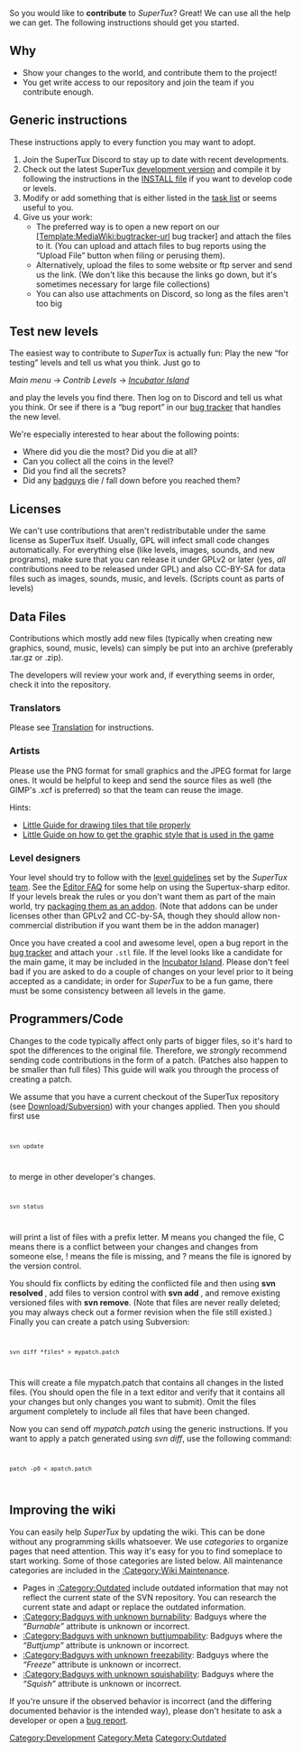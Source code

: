 So you would like to **contribute** to *SuperTux*? Great! We can use all the help we can get. The following instructions should get you started.

Why
---

-   Show your changes to the world, and contribute them to the project!
-   You get write access to our repository and join the team if you contribute enough.

Generic instructions
--------------------

These instructions apply to every function you may want to adopt.

1.  Join the SuperTux Discord to stay up to date with recent developments.
2.  Check out the latest SuperTux [development version](Download/Subversion "wikilink") and compile it by following the instructions in the [INSTALL file](http://supertux.lethargik.org/svn/supertux/trunk/supertux/INSTALL) if you want to develop code or levels.
3.  Modify or add something that is either listed in the [task list](Milestone_2_Design_Document/Tasks "wikilink") or seems useful to you.
4.  Give us your work:
    -   The preferred way is to open a new report on our [\[Template:MediaWiki:bugtracker-url]([Template:MediaWiki:bugtracker-url "wikilink") bug tracker\] and attach the files to it. (You can upload and attach files to bug reports using the “Upload File” button when filing or perusing them).
    -   Alternatively, upload the files to some website or ftp server and send us the link. (We don't like this because the links go down, but it's sometimes necessary for large file collections)
    -   You can also use attachments on Discord, so long as the files aren't too big

Test new levels
---------------

The easiest way to contribute to *SuperTux* is actually fun: Play the new “for testing” levels and tell us what you think. Just go to

  
*Main menu* → *Contrib Levels* → *[Incubator Island](Incubator_Island "wikilink")*

and play the levels you find there. Then log on to Discord and tell us what you think. Or see if there is a “bug report” in our [bug tracker](bug_tracker "wikilink") that handles the new level.

We're especially interested to hear about the following points:

-   Where did you die the most? Did you die at all?
-   Can you collect all the coins in the level?
-   Did you find all the secrets?
-   Did any [badguys](badguy "wikilink") die / fall down before you reached them?

Licenses
--------

We can't use contributions that aren't redistributable under the same license as SuperTux itself. Usually, GPL will infect small code changes automatically. For everything else (like levels, images, sounds, and new programs), make sure that you can release it under GPLv2 or later (yes, *all* contributions need to be released under GPL) and also CC-BY-SA for data files such as images, sounds, music, and levels. (Scripts count as parts of levels)

Data Files
----------

Contributions which mostly add new files (typically when creating new graphics, sound, music, levels) can simply be put into an archive (preferably .tar.gz or .zip).

The developers will review your work and, if everything seems in order, check it into the repository.

### Translators

Please see [Translation](Translation "wikilink") for instructions.

### Artists

Please use the PNG format for small graphics and the JPEG format for large ones. It would be helpful to keep and send the source files as well (the GIMP's .xcf is preferred) so that the team can reuse the image.

Hints:

-   [Little Guide for drawing tiles that tile properly](http://pingus.seul.org/~grumbel/tmp/tilehowto.png)
-   [Little Guide on how to get the graphic style that is used in the game](http://pingus.seul.org/~grumbel/gimp/drawing/)

### Level designers

Your level should try to follow with the [level guidelines](Milestone_2_Design_Document/Styleguide "wikilink") set by the *SuperTux* [team](team "wikilink"). See the [Editor FAQ](Editor_FAQ "wikilink") for some help on using the Supertux-sharp editor. If your levels break the rules or you don't want them as part of the main world, try [packaging them as an addon](CreatingMods "wikilink"). (Note that addons can be under licenses other than GPLv2 and CC-by-SA, though they should allow non-commercial distribution if you want them be in the addon manager)

Once you have created a cool and awesome level, open a bug report in the [bug tracker](bug_tracker "wikilink") and attach your `.stl` file. If the level looks like a candidate for the main game, it may be included in the [Incubator Island](Incubator_Island "wikilink"). Please don't feel bad if you are asked to do a couple of changes on your level prior to it being accepted as a candidate; in order for *SuperTux* to be a fun game, there must be some consistency between all levels in the game.

Programmers/Code
----------------

Changes to the code typically affect only parts of bigger files, so it's hard to spot the differences to the original file. Therefore, we *strongly* recommend sending code contributions in the form of a patch. (Patches also happen to be smaller than full files) This guide will walk you through the process of creating a patch.

We assume that you have a current checkout of the SuperTux repository (see [Download/Subversion](Download/Subversion "wikilink")) with your changes applied. Then you should first use <code>

`svn update`

</code> to merge in other developer's changes. <code>

`svn status`

</code> will print a list of files with a prefix letter. M means you changed the file, C means there is a conflict between your changes and changes from someone else, ! means the file is missing, and ? means the file is ignored by the version control.

You should fix conflicts by editing the conflicted file and then using **svn resolved <filename>**, add files to version control with **svn add <filenames>**, and remove existing versioned files with **svn remove**. (Note that files are never really deleted; you may always check out a former revision when the file still existed.) Finally you can create a patch using Subversion: <code>

`svn diff *files* > mypatch.patch`

</code> This will create a file mypatch.patch that contains all changes in the listed files. (You should open the file in a text editor and verify that it contains all your changes but only changes you want to submit). Omit the files argument completely to include all files that have been changed.

Now you can send off *mypatch.patch* using the generic instructions. If you want to apply a patch generated using *svn diff*, use the following command: <code>

`patch -p0 < apatch.patch`

</code>

Improving the wiki
------------------

You can easily help *SuperTux* by updating the wiki. This can be done without any programming skills whatsoever. We use *categories* to organize pages that need attention. This way it's easy for you to find someplace to start working. Some of those categories are listed below. All maintenance categories are included in the [:Category:Wiki Maintenance](:Category:Wiki_Maintenance "wikilink").

-   Pages in [:Category:Outdated](:Category:Outdated "wikilink") include outdated information that may not reflect the current state of the SVN repository. You can research the current state and adapt or replace the outdated information.
-   [:Category:Badguys with unknown burnability](:Category:Badguys_with_unknown_burnability "wikilink"): Badguys where the *“Burnable”* attribute is unknown or incorrect.
-   [:Category:Badguys with unknown buttjumpability](:Category:Badguys_with_unknown_buttjumpability "wikilink"): Badguys where the *“Buttjump”* attribute is unknown or incorrect.
-   [:Category:Badguys with unknown freezability](:Category:Badguys_with_unknown_freezability "wikilink"): Badguys where the *“Freeze”* attribute is unknown or incorrect.
-   [:Category:Badguys with unknown squishability](:Category:Badguys_with_unknown_squishability "wikilink"): Badguys where the *“Squish”* attribute is unknown or incorrect.

If you're unsure if the observed behavior is incorrect (and the differing documented behavior is the intended way), please don't hesitate to ask a developer or open a [bug report](Bugs "wikilink").

<Category:Development> <Category:Meta> <Category:Outdated>
